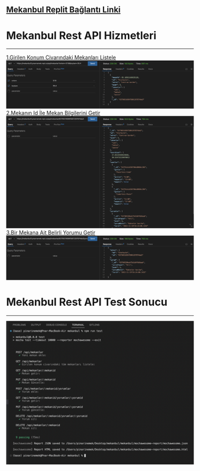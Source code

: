 [Mekanbul Replit Bağlantı Linki](https://mekanbul.pnarnemek.repl.co/?enlem=37&boylam=30)
---
# Mekanbul Rest API Hizmetleri
---
[1.Girilen Konum Civarındaki Mekanları Listele](https://mekanbul5.pnarnemek.repl.co/api/mekanlar?enlem=37.8&boylam=35.4)
![](images/getEnlem.png)
[2.Mekanın Id İle Mekan Bilgilerini Getir](https://mekanbul5.pnarnemek.repl.co/api/mekanlar/6379031699f5801297874da3)
![](images/getMekanId.png)
[3.Bir Mekana Ait Belirli Yorumu Getir](https://mekanbul5.pnarnemek.repl.co/api/mekanlar/6379031699f5801297874da3/yorumlar/63790320beb75d1b8f6b6aab)
![](images/getMekanYorum.png)

# Mekanbul Rest API Test Sonucu
---
![](images/api.png)